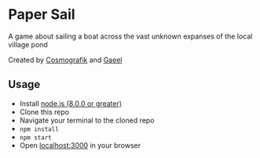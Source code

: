 # Paper Sail

A game about sailing a boat across the vast unknown expanses of the local village pond

Created by [Cosmografik](http://cosmografik.fr/) and [Gaeel](http://spaceshipsin.space/)

## Usage

* Install [node.js (8.0.0 or greater)](https://nodejs.org/en/)
* Clone this repo
* Navigate your terminal to the cloned repo
* `npm install`
* `npm start`
* Open [localhost:3000](http://localhost:3000) in your browser
